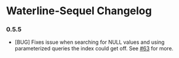 # Waterline-Sequel Changelog

### 0.5.5

* [BUG] Fixes issue when searching for NULL values and using parameterized queries the index could get off. See [#63](https://github.com/balderdashy/waterline-sequel/issues/63) for more.
